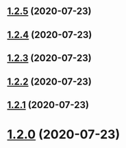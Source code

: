 ## [1.2.5](https://github.com/footballista/ftb-shared/compare/1.2.4...1.2.5) (2020-07-23)



## [1.2.4](https://github.com/footballista/ftb-shared/compare/1.2.3...1.2.4) (2020-07-23)



## [1.2.3](https://github.com/footballista/ftb-shared/compare/1.2.2...1.2.3) (2020-07-23)



## [1.2.2](https://github.com/footballista/ftb-shared/compare/1.2.1...1.2.2) (2020-07-23)



## [1.2.1](https://github.com/footballista/ftb-shared/compare/1.2.0...1.2.1) (2020-07-23)



# [1.2.0](https://github.com/footballista/ftb-shared/compare/1.0.3...1.2.0) (2020-07-23)



